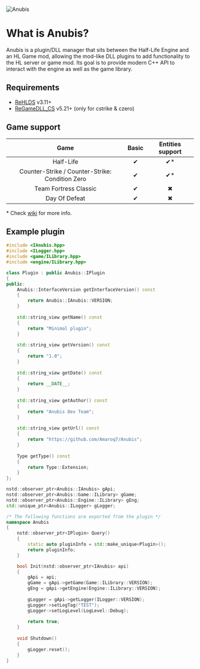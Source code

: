 ![Anubis](https://anubis-static-content.s3.eu-central-1.amazonaws.com/logo/anubis_dark.png "Anubis")

# What is Anubis?

Anubis is a plugin/DLL manager that sits between the Half-Life Engine and an HL Game mod, allowing the mod-like DLL
plugins to add functionality to the HL server or game mod. Its goal is to provide modern C++ API to interact
with the engine as well as the game library.

## Requirements

- [ReHLDS](https://github.com/dreamstalker/rehlds) v3.11+
- [ReGameDLL_CS](https://github.com/s1lentq/ReGameDLL_CS) v5.21+ (only for cstrike & czero)

## Game support

|                      Game                       | Basic | Entities support |
|:-----------------------------------------------:|:-----:|:----------------:|
|                    Half-Life                    |   ✔   |        ✔*        |
| Counter-Strike / Counter-Strike: Condition Zero |   ✔   |        ✔*        |
|              Team Fortress Classic              |   ✔   |        ✖         |
|                  Day Of Defeat                  |   ✔   |        ✖         |

&ast; Check [wiki](https://github.com/Amaroq7/Anubis/wiki) for more info.

## Example plugin

```cpp
#include <IAnubis.hpp>
#include <ILogger.hpp>
#include <game/ILibrary.hpp>
#include <engine/ILibrary.hpp>

class Plugin : public Anubis::IPlugin
{
public:
    Anubis::InterfaceVersion getInterfaceVersion() const
    {
        return Anubis::IAnubis::VERSION;
    }
    
    std::string_view getName() const
    {
        return "Minimal plugin";
    }
    
    std::string_view getVersion() const
    {
        return "1.0";
    }
    
    std::string_view getDate() const
    {
        return __DATE__;
    }
    
    std::string_view getAuthor() const
    {
        return "Anubis Dev Team";
    }
    
    std::string_view getUrl() const
    {
        return "https://github.com/Amaroq7/Anubis";
    }
    
    Type getType() const
    {
        return Type::Extension;
    }
};

nstd::observer_ptr<Anubis::IAnubis> gApi;
nstd::observer_ptr<Anubis::Game::ILibrary> gGame;
nstd::observer_ptr<Anubis::Engine::ILibrary> gEng;
std::unique_ptr<Anubis::ILogger> gLogger;

/* The following functions are exported from the plugin */
namespace Anubis
{
    nstd::observer_ptr<IPlugin> Query()
    {
        static auto pluginInfo = std::make_unique<Plugin>();
        return pluginInfo;
    }

    bool Init(nstd::observer_ptr<IAnubis> api)
    {
        gApi = api;
        gGame = gApi->getGame(Game::ILibrary::VERSION);
        gEng = gApi->getEngine(Engine::ILibrary::VERSION);
        
        gLogger = gApi->getLogger(ILogger::VERSION);
        gLogger->setLogTag("TEST");
        gLogger->setLogLevel(LogLevel::Debug);
        
        return true;
    }
    
    void Shutdown()
    { 
        gLogger.reset();
    }
}
```